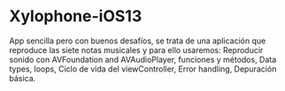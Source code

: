 # Xylophone-iOS13

App sencilla pero con buenos desafíos, se trata de una aplicación que reproduce las siete notas musicales y para ello usaremos: Reproducir sonido con AVFoundation and AVAudioPlayer, funciones y métodos, Data types, loops, Ciclo de vida del viewController, Error handling, Depuración básica.
